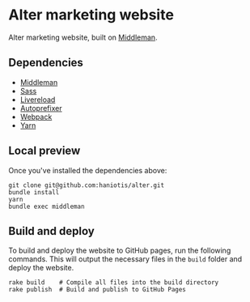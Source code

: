 # Alter marketing website

Alter marketing website, built on [Middleman](http://middlemanapp.com).

## Dependencies

- [Middleman](http://middlemanapp.com)
- [Sass](http://sass-lang.com/)
- [Livereload](https://github.com/middleman/middleman-livereload)
- [Autoprefixer](https://github.com/middleman/middleman-autoprefixer)
- [Webpack](https://github.com/webpack/webpack)
- [Yarn](https://github.com/yarnpkg/yarn)

## Local preview

Once you've installed the dependencies above:

```
git clone git@github.com:haniotis/alter.git
bundle install
yarn
bundle exec middleman
```

## Build and deploy

To build and deploy the website to GitHub pages, run the following commands. This will output the necessary files in the `build` folder and deploy the website.

```
rake build    # Compile all files into the build directory
rake publish  # Build and publish to GitHub Pages
```